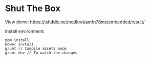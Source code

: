 # Shut The Box

View demo: https://jsfiddle.net/nodkrot/amfn78mx/embedded/result/

Install environment:

```
npm install
bower install
grunt // Compile assets once
grunt dev // To watch the changes
```


